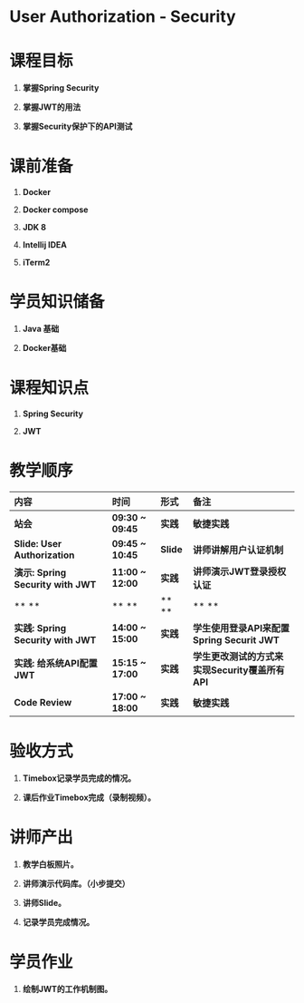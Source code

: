 # **User Authorization - Security**

# **课程目标**

1. **掌握Spring Security**

2. **掌握JWT的用法**

3. **掌握Security保护下的API测试**

# **课前准备**

1. **Docker**

2. **Docker compose**

3. **JDK 8**

4. **Intellij IDEA**

5. **iTerm2**

# **学员知识储备**

1. **Java 基础**

2. **Docker基础**

# **课程知识点**

1. **Spring Security**

2. **JWT**

# **教学顺序**

| **内容** | **时间** | **形式** | **备注** |
| :--- | :--- | :--- | :--- |
| **站会** | **09:30 ~ 09:45** | **实践** | **敏捷实践** |
| **Slide: User Authorization** | **09:45 ~ 10:45** | **Slide** | **讲师讲解用户认证机制** |
| **演示: Spring Security with JWT** | **11:00 ~ 12:00** | **实践** | **讲师演示JWT登录授权认证** |
| ** ** | ** ** | ** ** | ** ** |
| **实践: Spring Security with JWT** | **14:00 ~ 15:00** | **实践** | **学生使用登录API来配置Spring Securit JWT** |
| **实践: 给系统API配置JWT** | **15:15 ~ 17:00** | **实践** | **学生更改测试的方式来实现Security覆盖所有API** |
| **Code Review** | **17:00 ~ 18:00** | **实践** | **敏捷实践** |

# **验收方式**

1. **Timebox记录学员完成的情况。**

2. **课后作业Timebox完成（录制视频）。**

# **讲师产出**

1. **教学白板照片。**

2. **讲师演示代码库。（小步提交）**

3. **讲师Slide。**

4. **记录学员完成情况。**

# **学员作业**

1. **绘制JWT的工作机制图。**



